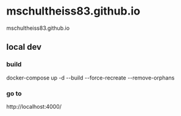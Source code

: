 # mschultheiss83.github.io
mschultheiss83.github.io



## local dev
### build
  docker-compose up -d --build --force-recreate --remove-orphans
### go to
  http://localhost:4000/